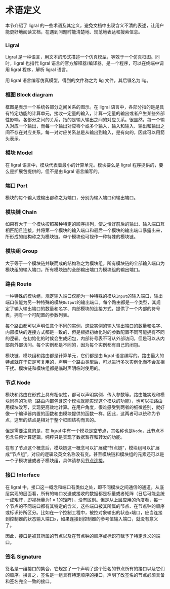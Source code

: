 <!-- Copyright 2019-2020 Junruoyu Zheng. All rights reserved.

     Distributed under MIT license.
     See file LICENSE for detail or copy at https://opensource.org/licenses/MIT
-->

# 术语定义

本节介绍了 ligral 的一些术语及其定义，避免文档中出现含义不清的表述，让用户能更好地阅读文档，在遇到问题时能清楚地、规范地表达和搜索信息。

### Ligral

Ligral 是一种语言，用文本的形式描述一个仿真模型，等效于一个仿真框图。同时，ligral 也指代 ligral 语言的官方解释器/编译器，是一个程序，可以在终端中调用 ligral 程序，解析 ligral 语言。

用 ligral 语言编写仿真模型，得到的文件称之为 lig 文件，其后缀名为 lig。

### 框图 Block diagram

框图是表示一个系统各部分之间关系的图示。在 ligral 语言中，各部分指的是是具有特定功能的计算单元，接收一定量的输入，计算一定量的输出或者产生某些外部性影响。各部分之间的关系，指的是输入输出之间的对应关系。很显然，每一个输入对应一个输出，而每一个输出对应零个或多个输入，输入和输入、输出和输出之间不存在对应关系。每一对对应关系总是从输出到输入，是有向的，因此可以用箭头表示。

### 模块 Model

在 ligral 语言中，模块代表着最小的计算单元。模块要么是 ligral 程序提供的，要么是扩展包提供的，但不是由 ligral 语言编写的。

### 端口 Port

模块的每个输入或输出都称之为端口，分别为输入端口和输出端口。

### 模块链 Chain

如果有大于一个模块按照某种特定的顺序排列，使之恰好前后的输出、输入端口互相匹配且连接，并将第一个模块的输入端口和最后一个模块的输出端口暴露出来，所形成的结构称之为模块链。单个模块也可视作一种特殊的模块链。

### 模块组 Group

大于等于一个模块链并联而成的结构称之为模块组。所有模块链的全部输入端口为模块组的输入端口，所有模块链的全部输出端口为模块组的输出端口。

### 路由 Route

一种特殊的模块组，规定输入端口仅能为一种特殊的模块`Input`的输入端口，输出端口仅能为另一种特殊的模块`Output`的输出端口。每个路由都是一个类型，其规定了输入输出端口的数量和名字、内部模块的连接方式，提供了一个内部的符号表，拥有一个可配置的参数列表。

每个路由都可以声明任意个不同的实例，这些实例的输入输出端口的数量和名字、内部模块的连接方式都是一致的，但是根据初始化时的参数配置不同可能拥有不同的逻辑。在初始化的时候会生成闭包，内部符号表不可从外部访问，但是可以从内部向外部访问。每个实例都是不同的，因为每个实例都有自己的闭包。

模块链、模块组和路由都是计算单元，它们都是由 ligral 语言编写的。路由最大的特点就在于它是可复用的，声明一个路由类型后，可以进行多次实例化而不会互相干扰。模块链和模块组都是临时声明临时使用的。

### 节点 Node

模块和路由在形式上具有相似性，都可以声明实例、传入参数等。路由能实现和模块同样的功能（路由内部包含这个模块就能实现这个模块的功能），也可以把路由用模块改写，实现更高效地计算。在用户角度，很难感受到两者的细微差别，就好像一个编译器内置的函数和由模块提供的函数一样。因此，这两者可以统称为节点，这里的结点是相对于整个框图结构而言的。

但是需要注意的是，在 ligral 中有一个模块是空节点，其名称也是`Node`，此节点不包含任何计算逻辑，纯粹只是实现了数据暂存和转发的功能。

在有了节点这个概念后，模块链这一概念可以扩展成“节点链”，模块组可以扩展成“节点组”，对应的逻辑及英文名称没有变。甚至模块链和模块组的元素还可以是一个子模块链或者子模块组，具体请参见[节点连接](link)。

### 接口 Interface

在 ligral 中，接口这一概念和端口有类似之处，即不同模块之间通信的通道。从底层实现的层面看，所有的端口发送或接收的数据都是标量或者矩阵（日后可能会统一成矩阵，即视标量为$1 \times 1$的矩阵），没有区别。但是从上层应用的角度看，每一个节点的不同端口都有其特定的含义，这些端口被其所属的节点、在节点钟的顺序或标识符所区分。比如在一个控制工程中，被控对象输出的状态`x`端口，应当连接到控制器的状态输入端口`x`，如果连接到控制器的参考值输入端口，就没有意义了。

因此，接口是被其所属的节点以及在节点钟的顺序或标识符赋予了特定含义的端口。

### 签名 Signature

签名是一组接口的集合，它规定了一个声明了这个签名的节点所有的接口以及它们的顺序。换言之，签名是一组具有特定顺序的接口，声明了改签名的节点必须具备和签名完全一致的接口。